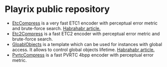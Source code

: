 # Playrix public repository

* [EtcCompress](https://github.com/Playrix/playrix-public/tree/master/EtcCompress) is a very fast ETC1 encoder with perceptual error metric and brute-force search. [Habrahabr article.](https://habrahabr.ru/company/playrix/blog/310484/)
* [Etc2Compress](https://github.com/Playrix/playrix-public/tree/master/Etc2Compress) is a fast ETC2 encoder with perceptual error metric and brute-force search.
* [GloablObjects](https://github.com/Playrix/playrix-public/tree/master/GlobalObjects) is a template which can be used for instances with global access. It allows to control global objects lifetime. [Habrahabr article.](https://habrahabr.ru/company/playrix/blog/316416/)
* [PvrtcCompress](https://github.com/Playrix/playrix-public/tree/master/PvrtcCompress) is a fast PVRTC 4bpp encoder with perceptual error metric.
